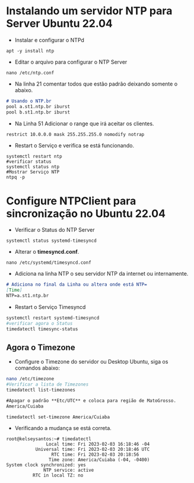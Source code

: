 # Instalando um servidor NTP para Server Ubuntu 22.04
 - Instalar e configurar o NTPd
```
apt -y install ntp
```
 - Editar o arquivo para configurar o NTP Server
```
nano /etc/ntp.conf
```
 - Na linha 21 comentar todos que estão padrão deixando somente o abaixo.
```markdown
# Usando o NTP.br
pool a.st1.ntp.br iburst 
pool b.st1.ntp.br iburst 
```
 - Na Linha 51 Adicionar o range que irá aceitar os clientes.
```markdown
restrict 10.0.0.0 mask 255.255.255.0 nomodify notrap
```
 - Restart o Serviço e verifica se está funcionando.
~~~shell
systemctl restart ntp
#verificar status
systemctl status ntp
#Mostrar Serviço NTP
ntpq -p
~~~

# Configure NTPClient para sincronização no Ubuntu 22.04
 - Verificar o Status do NTP Server
```
systemctl status systemd-timesyncd
```
 - Alterar o **timesyncd.conf**.
```
nano /etc/systemd/timesyncd.conf
```
 - Adiciona na linha NTP o seu servidor NTP da internet ou internamente.
```markdown
# Adiciona no final da Linha ou altera onde está NTP=
[Time]
NTP=a.st1.ntp.br
```
 - Restart o Serviço Timesyncd
```sh
systemctl restart systemd-timesyncd
#verificar agora o Status
timedatectl timesync-status
```
## Agora o Timezone
 - Configure o Timezone do servidor ou Desktop Ubuntu, siga os comandos abaixo:
```sh
nano /etc/timezone
#Verificar a lista de Timezones
timedatectl list-timezones
```
```markdown
#Apagar o padrão **Etc/UTC** e coloca para região de MatoGrosso.
America/Cuiaba
```
```
timedatectl set-timezone America/Cuiaba
```
 - Verificando a mudança se está correta.
```
root@kelseysantos:~# timedatectl 
               Local time: Fri 2023-02-03 16:18:46 -04
           Universal time: Fri 2023-02-03 20:18:46 UTC
                 RTC time: Fri 2023-02-03 20:18:56
                Time zone: America/Cuiaba (-04, -0400)
System clock synchronized: yes
              NTP service: active
          RTC in local TZ: no
```